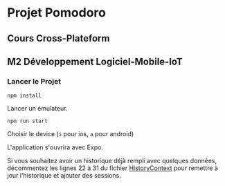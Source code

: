 # Projet Pomodoro

## Cours Cross-Plateform 

## M2 Développement Logiciel-Mobile-IoT


### Lancer le Projet

`npm install`

Lancer un émulateur.

`npm run start`

Choisir le device (`i` pour ios, `a` pour android)

L'application s'ouvrira avec Expo.

Si vous souhaitez avoir un historique déjà rempli avec quelques données, décommentez les lignes 22 à 31 du fichier [HistoryContext](./context/HistoryContext.tsx) pour remettre à jour l'historique et ajouter des sessions.